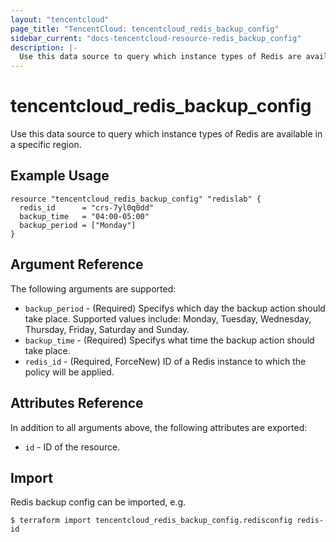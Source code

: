 ```yaml
---
layout: "tencentcloud"
page_title: "TencentCloud: tencentcloud_redis_backup_config"
sidebar_current: "docs-tencentcloud-resource-redis_backup_config"
description: |-
  Use this data source to query which instance types of Redis are available in a specific region.
---
```


# tencentcloud_redis_backup_config

Use this data source to query which instance types of Redis are available in a specific region.

## Example Usage

```hcl
resource "tencentcloud_redis_backup_config" "redislab" {
  redis_id      = "crs-7yl0q0dd"
  backup_time   = "04:00-05:00"
  backup_period = ["Monday"]
}
```

## Argument Reference

The following arguments are supported:

* `backup_period` - (Required) Specifys which day the backup action should take place. Supported values include: Monday, Tuesday, Wednesday, Thursday, Friday, Saturday and Sunday.
* `backup_time` - (Required) Specifys what time the backup action should take place.
* `redis_id` - (Required, ForceNew) ID of a Redis instance to which the policy will be applied.

## Attributes Reference

In addition to all arguments above, the following attributes are exported:

* `id` - ID of the resource.



## Import

Redis  backup config can be imported, e.g.

```
$ terraform import tencentcloud_redis_backup_config.redisconfig redis-id
```


